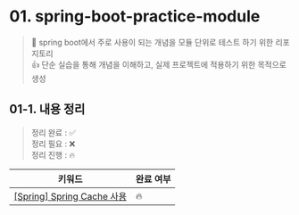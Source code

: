 # 01. spring-boot-practice-module

> 🍃 spring boot에서 주로 사용이 되는 개념을 모듈 단위로 테스트 하기 위한 리포지토리  
> 👍 단순 실습을 통해 개념을 이해하고, 실제 프로젝트에 적용하기 위한 목적으로 생성

## 01-1. 내용 정리

> 정리 완료 : ✅  
> 정리 필요 : ❌  
> 정리 진행 : 🔥

| 키워드                                                                                                          | 완료 여부 |
|--------------------------------------------------------------------------------------------------------------|--|
| [[Spring] Spring Cache 사용](https://github.com/ym1085/TIL-Category/blob/master/Spring/Spring_Cache/README.md) | 🔥 |